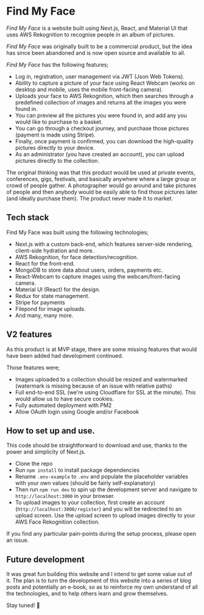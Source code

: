 # Find My Face

_Find My Face_ is a website built using Next.js, React, and Material UI that uses AWS Rekognition to recognise people in an album of pictures.

_Find My Face_ was originally built to be a commercial product, but the idea has since been abandoned and is now open source and available to all.

_Find My Face_ has the following features;

- Log in, registration, user management via JWT (Json Web Tokens).
- Ability to capture a picture of your face using React Webcam (works on desktop and mobile, uses the mobile front-facing camera).
- Uploads your face to AWS Rekognition, which then searches through a predefined collection of images and returns all the images you were found in.
- You can preview all the pictures you were found in, and add any you would like to purchase to a basket.
- You can go through a checkout journey, and purchase those pictures (payment is made using Stripe).
- Finally, once payment is confirmed, you can download the high-quality pictures directly to your device.
- As an administrator (you have created an account), you can upload pictures directly to the collection.

The original thinking was that this product would be used at private events, conferences, gigs, festivals, and basically anywhere where a large group or crowd of people gather. A photographer would go around and take pictures of people and then anybody would be easily able to find those pictures later (and ideally purchase them). The product never made it to market.

## Tech stack

Find My Face was built using the following technologies;

- Next.js with a custom back-end, which features server-side rendering, client-side hydration and more.
- AWS Rekognition, for face detection/recognition.
- React for the front-end.
- MongoDB to store data about users, orders, payments etc.
- React-Webcam to capture images using the webcam/front-facing camera.
- Material UI (React) for the design.
- Redux for state management.
- Stripe for payments
- Filepond for image uploads.
- And many, many more.

## V2 features

As this product is at MVP stage, there are some missing features that would have been added had development continued.

Those features were;

- Images uploaded to a collection should be resized and watermarked (watermark is missing because of an issue with relative paths)
- Full end-to-end SSL (we're using Cloudflare for SSL at the minute). This would allow us to have secure cookies.
- Fully automated deployment with PM2
- Allow OAuth login using Google and/or Facebook

## How to set up and use.

This code should be straightforward to download and use, thanks to the power and simplicity of Next.js.

- Clone the repo
- Run `npm install` to install package dependencies
- Rename `.env-example` to `.env` and populate the placeholder variables with your own values (should be fairly self-explanatory)
- Then run `npm run dev` to spin up the development server and navigate to `http://localhost:3000` in your browser.
- To upload images to your collection, first create an account (`http://localhost:3000/register`) and you will be redirected to an upload screen. Use the upload screen to upload images directly to your AWS Face Rekognition collection.

If you find any particular pain-points during the setup process, please open an issue.

## Future development

It was great fun building this website and I intend to get some value out of it. The plan is to turn the development of this website into a series of blog posts and potentially an e-book, so as to reinforce my own understand of all the technologies, and to help others learn and grow themselves.

Stay tuned! 🧀
